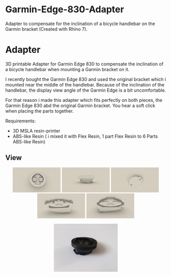 # Garmin-Edge-830-Adapter
Adapter to compensate for the inclination of a bicycle handlebar on the Garmin bracket (Created with Rhino 7).

# Adapter
3D printable Adapter for Garmin Edge 830 to compensate the inclination of a bicycle handlebar when mounting a Garmin bracket on it.

I recently bought the Garmin Edge 830 and used the original bracket which i mounted near the middle of the handlebar. Because of the inclination of the handlebar, the display view angle of the Garmin Edge is a bit uncomfortable.

For that reason i made this adapter which fits perfectly on both pieces, the Garmin Edge 830 abd the original Garmin bracket. You hear a soft click when placing the parts together. 

Requirements:
* 3D MSLA resin-printer 
* ABS-like Resin ( i mixed it with Flex Resin, 1 part Flex Resin to 6 Parts ABS-like Resin)



## View
<p align="center"> 
<img src="iso1.jpg" width="150"> 
<img src="iso2.jpg" width="150"> 
<img src="iso3.jpg" width="150"> 
<img src="iso4.jpg" width="150"> 
<img src="iso5.jpg"  width="150"> 
</p>
<p align="center"> 
<img src="view1.jpg" height="150"
<img src="view2.jpg" height="150"
<img src="Front.jpg" height="150"
<img src="Side.jpg" height="150"
<img src="Top.jpg" height="150"
</p>
